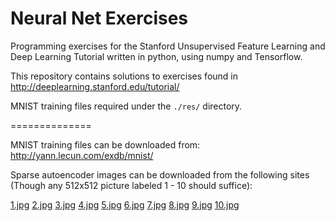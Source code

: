 Neural Net Exercises
==============

Programming exercises for the Stanford Unsupervised Feature Learning and Deep Learning Tutorial written in python, using numpy and Tensorflow.

This repository contains solutions to exercises found in http://deeplearning.stanford.edu/tutorial/

MNIST training files required under the `./res/` directory.

==============

MNIST training files can be downloaded from:
http://yann.lecun.com/exdb/mnist/

Sparse autoencoder images can be downloaded from the following sites (Though any 512x512 picture labeled 1 - 10 should suffice):

[1.jpg](https://pbs.twimg.com/profile_images/466608337262350336/Ybpv3YAt.jpeg)
[2.jpg](https://lh6.googleusercontent.com/-5DiUpSHgxPQ/AAAAAAAAAAI/AAAAAAAAABI/4xtJe00gKBU/photo.jpg)
[3.jpg](https://lh5.ggpht.com/jp3jdF6Bo_Sht_lFLl8saK4-0qZRGexn0tnzzhI3YIeiQP-8L9ho7ttECJjAkFT71w)
[4.jpg](https://pbs.twimg.com/profile_images/623942821976875008/ng3pjGkz.jpg)
[5.jpg](https://lh3.ggpht.com/oi7SsuZwIanS70lTV-C9YHFnQikH8O_aUmWM7QsZZdSjwQUHT-OvrTaE1C9iMTEb8kA=h900)
[6.jpg](https://pbs.twimg.com/profile_images/688042833752801280/q4yKTVaq.jpg)
[7.jpg](https://pbs.twimg.com/profile_images/656794344012324864/q5hDSQtR.jpg)
[8.jpg](http://catfacts.jazzychad.net/img/cat.jpg)
[9.jpg](https://pbs.twimg.com/profile_images/685161748224208898/PNLWqhOZ.jpg)
[10.jpg](https://www.cmc.edu/sites/default/files/news/2013/05/lena.jpg)
